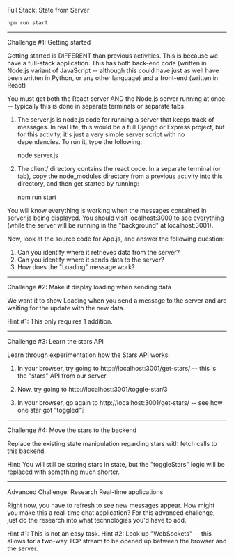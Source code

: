 Full Stack: State from Server

    npm run start

----------------------
Challenge #1: Getting started

Getting started is DIFFERENT than previous activities. This is because we have
a full-stack application. This has both back-end code (written in Node.js
variant of JavaScript -- although this could have just as well have been
written in Python, or any other language) and a front-end (written in React)

You must get both the React server AND the Node.js server running at once --
typically this is done in separate terminals or separate tabs.

1. The server.js is node.js code for running a server that keeps track of
messages. In real life, this would be a full Django or Express project, but for
this activity, it's just a very simple server script with no dependencies. To
run it, type the following:

    node server.js

2. The client/ directory contains the react code. In a separate terminal (or
tab), copy the node_modules directory from a previous activity into this
directory, and then get started by running:

    npm run start

You will know everything is working when the messages contained in server.js
being displayed. You should visit localhost:3000 to see everything (while the
server will be running in the "background" at localhost:3001).

Now, look at the source code for App.js, and answer the following question:

1. Can you identify where it retrieves data from the server?
2. Can you identify where it sends data to the server?
3. How does the "Loading" message work?


----------------------
Challenge #2: Make it display loading when sending data

We want it to show Loading when you send a message to the server and are
waiting for the update with the new data.

Hint #1: This only requires 1 addition.


----------------------
Challenge #3: Learn the stars API

Learn through experimentation how the Stars API works:

1. In your browser, try going to http://localhost:3001/get-stars/ -- this is the
"stars" API from our server

2. Now, try going to http://localhost:3001/toggle-star/3

3. In your browser, go again to http://localhost:3001/get-stars/ -- see how one
star got "toggled"?


----------------------
Challenge #4: Move the stars to the backend

Replace the existing state manipulation regarding stars with fetch calls to
this backend.

Hint: You will still be storing stars in state, but the "toggleStars" logic
will be replaced with something much shorter.


----------------------
Advanced Challenge: Research Real-time applications

Right now, you have to refresh to see new messages appear. How might you make
this a real-time chat application? For this advanced challenge, just do the
research into what technologies you'd have to add.

Hint #1: This is not an easy task.
Hint #2: Look up "WebSockets" -- this allows for a two-way TCP stream to be
opened up between the browser and the server.




